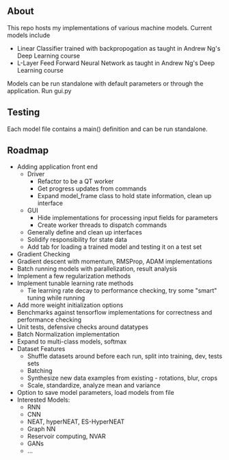 ## About ##

This repo hosts my implementations of various machine models. Current models include
* Linear Classifier trained with backpropogation as taught in Andrew Ng's Deep Learning course
* L-Layer Feed Forward Neural Network as taught in Andrew Ng's Deep Learning course

Models can be run standalone with default parameters or through the application. Run gui.py

## Testing ##

Each model file contains a main() definition and can be run standalone. 

## Roadmap ##

* Adding application front end
    * Driver  
        * Refactor to be a QT worker
        * Get progress updates from commands
        * Expand model_frame class to hold state information, clean up interface
    * GUI
        * Hide implementations for processing input fields for parameters
        * Create worker threads to dispatch commands
    * Generally define and clean up interfaces
    * Solidify responsibility for state data
    * Add tab for loading a trained model and testing it on a test set
* Gradient Checking
* Gradient descent with momentum, RMSProp, ADAM implementations
* Batch running models with parallelization, result analysis
* Implement a few regularization methods
* Implement tunable learning rate methods
    * Tie learning rate decay to performance checking, try some "smart" tuning while running
* Add more weight initialization options
* Benchmarks against tensorflow implementations for correctness and performance checking
* Unit tests, defensive checks around datatypes
* Batch Normalization implementation
* Expand to multi-class models, softmax
* Dataset Features
    * Shuffle datasets around before each run, split into training, dev, tests sets
    * Batching
    * Synthesize new data examples from existing - rotations, blur, crops
    * Scale, standardize, analyze mean and variance
* Option to save model parameters, load models from file
* Interested Models:
    * RNN
    * CNN
    * NEAT, hyperNEAT, ES-HyperNEAT
    * Graph NN
    * Reservoir computing, NVAR
    * GANs
    * ...